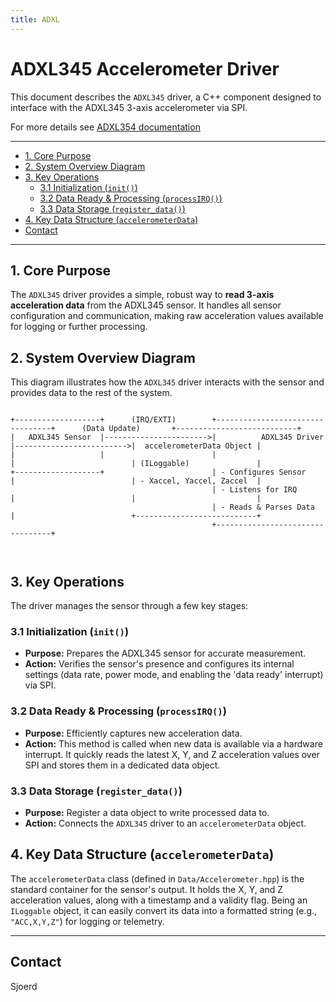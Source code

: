 ```yaml
---
title: ADXL
---
```



# ADXL345 Accelerometer Driver

This document describes the `ADXL345` driver, a C++ component designed to interface with the ADXL345 3-axis accelerometer via SPI.

For more details see [ADXL354 documentation](https://www.analog.com/media/en/technical-documentation/data-sheets/adxl345.pdf)

---

<!--TOC-->

* [1. Core Purpose](#1-core-purpose)
* [2. System Overview Diagram](#2-system-overview-diagram)
* [3. Key Operations](#3-key-operations)
  * [3.1 Initialization (`init()`)](#31-initialization-init)
  * [3.2 Data Ready & Processing (`processIRQ()`)](#32-data-ready--processing-processirq)
  * [3.3 Data Storage (`register_data()`)](#33-data-storage-register_data)
* [4. Key Data Structure (`accelerometerData`)](#4-key-data-structure-accelerometerdata)
* [Contact](#contact)

<!--TOC-->

---

## 1. Core Purpose

The `ADXL345` driver provides a simple, robust way to **read 3-axis acceleration data** from the ADXL345 sensor. 
It handles all sensor configuration and communication, making raw acceleration values available for logging or further processing.

## 2. System Overview Diagram

This diagram illustrates how the `ADXL345` driver interacts with the sensor and provides data to the rest of the system.

```
      
+-------------------+      (IRQ/EXTI)        +---------------------------------+      (Data Update)       +---------------------------+
|   ADXL345 Sensor  |----------------------->|          ADXL345 Driver         |------------------------->|  accelerometerData Object |
|                   |                        |                                 |                          | (ILoggable)               |
+-------------------+                        | - Configures Sensor             |                          | - Xaccel, Yaccel, Zaccel  |
                                             | - Listens for IRQ               |                          |                           |
                                             | - Reads & Parses Data           |                          +---------------------------+
                                             +---------------------------------+

    
```

## 3. Key Operations

The driver manages the sensor through a few key stages:

### 3.1 Initialization (`init()`)

* **Purpose:** Prepares the ADXL345 sensor for accurate measurement.
* **Action:** Verifies the sensor's presence and configures its internal settings (data rate, power mode, and enabling the 'data ready' interrupt) via SPI.

### 3.2 Data Ready & Processing (`processIRQ()`)

* **Purpose:** Efficiently captures new acceleration data.
* **Action:** This method is called when new data is available via a hardware interrupt. 
It quickly reads the latest X, Y, and Z acceleration values over SPI and stores them in a dedicated data object.

### 3.3 Data Storage (`register_data()`)

* **Purpose:** Register a data object to write processed data to.
* **Action:** Connects the `ADXL345` driver to an `accelerometerData` object.

## 4. Key Data Structure (`accelerometerData`)

The `accelerometerData` class (defined in `Data/Accelerometer.hpp`) is the standard container for the sensor's output.
It holds the X, Y, and Z acceleration values, along with a timestamp and a validity flag. 
Being an `ILoggable` object, it can easily convert its data into a formatted string (e.g., `"ACC,X,Y,Z"`) for logging or telemetry.

---

## Contact

Sjoerd
